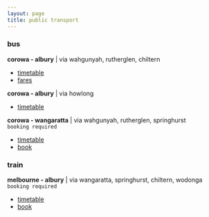 ```yaml
---
layout: page
title: public transport
---
```

### bus
**corowa - albury** | via wahgunyah, rutherglen, chiltern  
- [timetable](https://dpy5ld4krle9f.cloudfront.net/1751533766210/bus-2349-2009-02-11-2025-12-31.pdf)  
- [fares](https://docs.google.com/spreadsheets/d/e/2PACX-1vS-_yEO6RO9GtV3GvpXUeSOVvhdHmzqu0rRfAuPeuHtBCisuf2SPwQpwIKWqMIfRzs402t0HqtMuatl/pubhtml?gid=1896815265&single=true)  

**corowa - albury** | via howlong  
- [timetable](https://dpy5ld4krle9f.cloudfront.net/1751533766210/bus-1310-2006-09-17-2025-12-31.pdf)  

**corowa - wangaratta** | via wahgunyah, rutherglen, springhurst  
`booking required`   
- [timetable](https://www.vline.com.au/getattachment/6ccc7657-5eba-46f5-87ee-e5e860c9fe19/Corowa-Melbourne-%28via-Rutherglen-and-Wangaratta%29)  
- [book](https://www.vline.com.au/Plan-trip-buy-tickets)  

### train
**melbourne - albury** | via wangaratta, springhurst, chiltern, wodonga  
`booking required`  
- [timetable](https://www.vline.com.au/getattachment/90b9a59e-f637-4c36-973c-02e404ba4266/Albury-Wodonga-Melbourne-%28via-Wangaratta-Bena%29)  
- [book](https://www.vline.com.au/Plan-trip-buy-tickets)  



